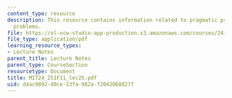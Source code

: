 ```yaml
---
content_type: resource
description: This resource contains information related to pragmatic pretense & frege
  problems.
file: https://ol-ocw-studio-app-production.s3.amazonaws.com/courses/24-251-introduction-to-philosophy-of-language-fall-2011/d4ac9892d0ce13fa982af2042068827f_MIT24_251F11_lec25.pdf
file_type: application/pdf
learning_resource_types:
- Lecture Notes
parent_title: Lecture Notes
parent_type: CourseSection
resourcetype: Document
title: MIT24_251F11_lec25.pdf
uid: d4ac9892-d0ce-13fa-982a-f2042068827f
---
```

